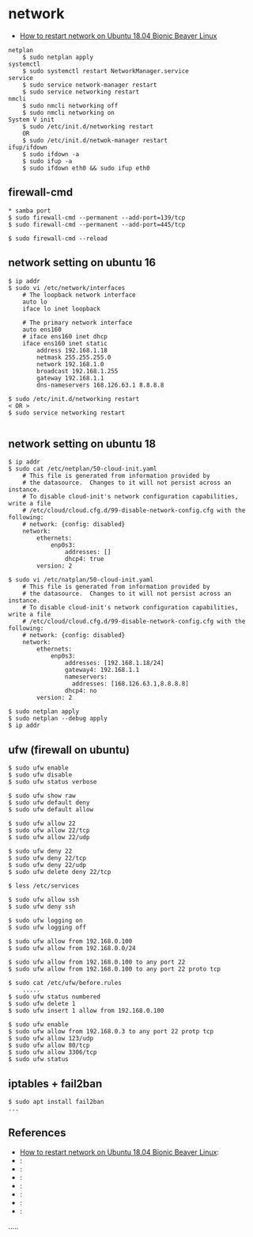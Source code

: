 network
=======

- [How to restart network on Ubuntu 18.04 Bionic Beaver Linux](https://linuxconfig.org/how-to-restart-network-on-ubuntu-18-04-bionic-beaver-linux)

```
netplan
	$ sudo netplan apply
systemctl
	$ sudo systemctl restart NetworkManager.service
service
	$ sudo service network-manager restart
	$ sudo service networking restart
nmcli
	$ sudo nmcli networking off
	$ sudo nmcli networking on
System V init
	$ sudo /etc/init.d/networking restart
	OR
	$ sudo /etc/init.d/netwok-manager restart
ifup/ifdown
	$ sudo ifdown -a
	$ sudo ifup -a
	$ sudo ifdown eth0 && sudo ifup eth0
```

firewall-cmd
------------
```
* samba port
$ sudo firewall-cmd --permanent --add-port=139/tcp
$ sudo firewall-cmd --permanent --add-port=445/tcp

$ sudo firewall-cmd --reload
```

network setting on ubuntu 16
----------------------------
```
$ ip addr
$ sudo vi /etc/network/interfaces
	# The loopback network interface
	auto lo
	iface lo inet loopback
	
	# The primary network interface
	auto ens160
	# iface ens160 inet dhcp
	iface ens160 inet static
		address 192.168.1.18
		netmask 255.255.255.0
		network 192.168.1.0
		broadcast 192.168.1.255
		gateway 192.168.1.1
		dns-nameservers 168.126.63.1 8.8.8.8
		
$ sudo /etc/init.d/networking restart
< OR >
$ sudo service networking restart
	
```

network setting on ubuntu 18
----------------------------

```
$ ip addr
$ sudo cat /etc/netplan/50-cloud-init.yaml
	# This file is generated from information provided by
	# the datasource.  Changes to it will not persist across an instance.
	# To disable cloud-init's network configuration capabilities, write a file
	# /etc/cloud/cloud.cfg.d/99-disable-network-config.cfg with the following:
	# network: {config: disabled}
	network:
		ethernets:
			enp0s3:
				addresses: []
				dhcp4: true
		version: 2

$ sudo vi /etc/natplan/50-cloud-init.yaml
	# This file is generated from information provided by
	# the datasource.  Changes to it will not persist across an instance.
	# To disable cloud-init's network configuration capabilities, write a file
	# /etc/cloud/cloud.cfg.d/99-disable-network-config.cfg with the following:
	# network: {config: disabled}
	network:
		ethernets:
			enp0s3:
				addresses: [192.168.1.18/24]
				gateway4: 192.168.1.1
				nameservers:
				  addresses: [168.126.63.1,8.8.8.8]
				dhcp4: no
		version: 2

$ sudo netplan apply
$ sudo netplan --debug apply
$ ip addr

```

ufw (firewall on ubuntu)
--------
```
$ sudo ufw enable
$ sudo ufw disable
$ sudo ufw status verbose

$ sudo ufw show raw
$ sudo ufw default deny
$ sudo ufw default allow

$ sudo ufw allow 22
$ sudo ufw allow 22/tcp
$ sudo ufw allow 22/udp

$ sudo ufw deny 22
$ sudo ufw deny 22/tcp
$ sudo ufw deny 22/udp
$ sudo ufw delete deny 22/tcp

$ less /etc/services

$ sudo ufw allow ssh
$ sudo ufw deny ssh

$ sudo ufw logging on
$ sudo ufw logging off

$ sudo ufw allow from 192.168.0.100
$ sudo ufw allow from 192.168.0.0/24

$ sudo ufw allow from 192.168.0.100 to any port 22
$ sudo ufw allow from 192.168.0.100 to any port 22 proto tcp

$ sudo cat /etc/ufw/before.rules
	.....
$ sudo ufw status numbered
$ sudo ufw delete 1
$ sudo ufw insert 1 allow from 192.168.0.100

$ sudo ufw enable
$ sudo ufw allow from 192.168.0.3 to any port 22 protp tcp
$ sudo ufw allow 123/udp
$ sudo ufw allow 80/tcp
$ sudo ufw allow 3306/tcp
$ sudo ufw status

```

iptables + fail2ban
-------------------

```
$ sudo apt install fail2ban
...
```


References
----------
- [How to restart network on Ubuntu 18.04 Bionic Beaver Linux](https://linuxconfig.org/how-to-restart-network-on-ubuntu-18-04-bionic-beaver-linux "How to restart network on Ubuntu 18.04 Bionic Beaver Linux"):
- []( ""):
- []( ""):
- []( ""):
- []( ""):
- []( ""):
- []( ""):
- []( ""):



.....

